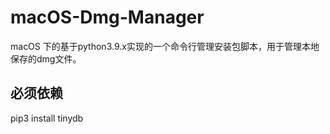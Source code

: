 # macOS-Dmg-Manager
 macOS 下的基于python3.9.x实现的一个命令行管理安装包脚本，用于管理本地保存的dmg文件。

 ## 必须依赖
 pip3 install tinydb
